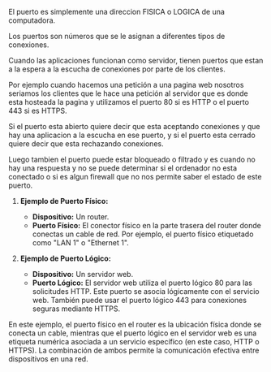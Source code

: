 El puerto es simplemente una direccion FISICA o LOGICA de una computadora.

Los puertos son números que se le asignan a diferentes tipos de conexiones.

Cuando las aplicaciones funcionan como servidor, tienen puertos que estan a la espera a la escucha de conexiones por parte de los clientes.

Por ejemplo cuando hacemos una petición a una pagina web nosotros seriamos los clientes que le hace una petición al servidor que es donde esta hosteada la pagina y utilizamos el puerto 80 si es HTTP o el puerto 443 si es HTTPS.

Si el puerto esta abierto quiere decir que esta aceptando conexiones y que hay una aplicacion a la escucha en ese puerto, y si el puerto esta cerrado quiere decir que esta rechazando conexiones.

Luego tambien el puerto puede estar bloqueado o filtrado y es cuando no hay una respuesta y no se puede determinar si el ordenador no esta conectado o si es algun firewall que no nos permite saber el estado de este puerto.


1. **Ejemplo de Puerto Físico:**
    
    - **Dispositivo:** Un router.
    - **Puerto Físico:** El conector físico en la parte trasera del router donde conectas un cable de red. Por ejemplo, el puerto físico etiquetado como "LAN 1" o "Ethernet 1".
2. **Ejemplo de Puerto Lógico:**
    
    - **Dispositivo:** Un servidor web.
    - **Puerto Lógico:** El servidor web utiliza el puerto lógico 80 para las solicitudes HTTP. Este puerto se asocia lógicamente con el servicio web. También puede usar el puerto lógico 443 para conexiones seguras mediante HTTPS.

En este ejemplo, el puerto físico en el router es la ubicación física donde se conecta un cable, mientras que el puerto lógico en el servidor web es una etiqueta numérica asociada a un servicio específico (en este caso, HTTP o HTTPS). La combinación de ambos permite la comunicación efectiva entre dispositivos en una red.
